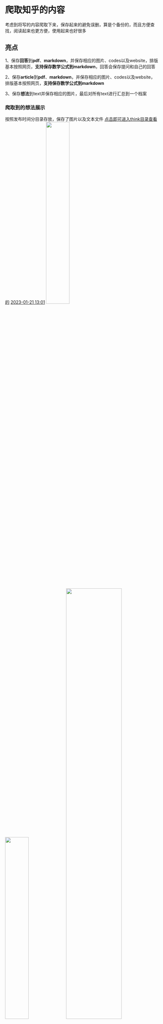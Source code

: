 # 爬取知乎的内容
考虑到将写的内容爬取下来，保存起来的避免误删，算是个备份的，而且方便查找，阅读起来也更方便，使用起来也好很多

## 亮点
1、保存**回答**到**pdf**、**markdown**，并保存相应的图片、codes以及website，排版基本按照网页，**支持保存数学公式到markdown**，回答会保存提问和自己的回答

2、保存**article**到**pdf**、**markdown**，并保存相应的图片、codes以及website，排版基本按照网页，**支持保存数学公式到markdown**

3、保存**想法**到text并保存相应的图片，最后对所有text进行汇总到一个档案
### 爬取到的想法展示
按照发布时间分目录存放，保存了图片以及文本文件
<a href="./think">点击即可进入think目录查看的</a>
<a href="https://www.zhihu.com/pin/1600115571529302017">2023-01-21 13:01</a>
<img src="./showimg/think1.png" width="39%"/> <img src="./showimg/think2.png" width="39%"/> <img src="./showimg/think3.png" width="60%"/>

### 爬取到的article展示
<a href="./article">点击即可进入article目录查看的</a>
每篇article都附带了修改时间和IP属地
<img src="./showimg/article1.png" width="60%"/>

<span style="color:#7a3e9d;"><b>保存到Markdown格式的数学公式、codes和图片</b></span>
<a href="https://zhuanlan.zhihu.com/p/605710105">泰勒公式推导方式</a> 
<a href="https://zhuanlan.zhihu.com/p/622433720">c++_set运算符重载</a>
<img src="./showimg/article2.png" width="39%"/><img src="./showimg/article4.png" width="39%"/>

<span style="color:#7a3e9d;"><b>保存到PDF格式的，标题下面是网址</b></span>
<img src="./showimg/article3.png" width="39%"/><img src="./showimg/article5.png" width="39%"/>

### 爬取到的回答展示
<a href="./answer">点击即可进入answer目录查看的</a>
每篇回答也附带了修改时间和IP属地

<span style="color:#7a3e9d;"><b>保存到Markdown格式的数学公式、codes和图片</b></span>
<a href="https://www.zhihu.com/question/605881267/answer/3075609886">矩阵A正定，证A的逆矩阵和伴随矩阵也正定</a> 
<a href="https://www.zhihu.com/question/30315894/answer/3089595368">Visual_Studio_Code_怎么编写运行_C、C++_程序</a>
<img src="./showimg/answer1.png" width="39%"/><img src="./showimg/answer2.png" width="60%"/>

<span style="color:#7a3e9d;"><b>保存到PDF格式的，标题下面是网址</b></span>
<img src="./showimg/answer3.png" width="39%"/><img src="./showimg/answer4.png" width="39%"/>

## 环境以及安装
**win10** **python**
1、点击下面这个网页，安装miniconda也就是安装python，下载好以后安装即可，在安装时需要加入到系统环境变量，勾选下图第二个框即可。 [https://mirrors.tuna.tsinghua.edu.cn/anaconda/miniconda/Miniconda3-py310_23.3.1-0-Windows-x86_64.exe](https://mirrors.tuna.tsinghua.edu.cn/anaconda/miniconda/Miniconda3-py310_23.3.1-0-Windows-x86_64.exe)
 <img src="./showimg/miniconda.png" width="60%"/>
2、接着需要修改python安装的路径，将msedgedriver\\.condarc这个档案放到根目录`C:\Users\username`即可，另外再打开一个cmd或者PowerShell
运行`conda clean -i`输入`Y`即可，此时Python已经可以使用了
<img src="./showimg/condarc.png" width="26%"/> 
3、安装Python相关的调用库，另外再打开一个cmd或者PowerShell，运行
<code>cd C:\Users\usrname\zhihu
pip install -r .\requirement.txt</code>

## 使用
### 1、登录
运行以下内容，这一步是**手动**操作，需要人工输入账号和密码，然后点击登录就行，登录以后会自动保存好cookie，以后爬取时就不用重复登录了，保存的cookie在这个目录的**cookie**，产生的档案是**cookie_zhihu.pkl**
 <h3><code><b style="color:#7a3e9d;">python.exe crawler.py </b></code></h3>
<span style="color:#7a3e9d;">运行以后会弹出一个浏览器，自动打开知乎页面以后就可以开始登录，下图所示就是登录页面，两类登录方式都可以，只要能登录就行，<a style="color:black;"><b>点击登录以后，不要再操作页面，键盘或鼠标都不可以，登录时间默认给了130s时间，130秒以后会自动退出，然后查看目录cookie是否保存好cookie_zhihu.pkl，保存好就可以开始爬取了。</b></a></span>
<br>
<img src="./showimg/login.png" width="29%"/>

### 2、每项单独爬取
爬取一旦开始就自动运行了，爬取窗口一般不能最小化，可以做其他事情的
**爬取知乎想法**

默认的爬取每篇想法的睡眠时间是 **6s*图片的数量** 以上
`
python.exe crawler.py --think
`

**爬取知乎回答**
默认的爬取每篇回答的睡眠时间是**16s**以上，这边实际爬取耗时平均是每篇 **30s**，每个图片需要6s
`
python.exe crawler.py --answer
`

**爬取知乎的article**
默认的爬取每篇article的睡眠时间是**16s**以上，这边实际爬取130多篇，耗时平均是每篇 **33.096s**，每个图片需要6s
`
python.exe crawler.py --article
`

### 3、三项一起爬取的
`
python.exe crawler.py --think --article --answer
`

### 又发布了一篇，只爬取写的这篇
第一次可以全部爬取，等所有article或者回答或者想法都已经爬取好以后，此时若是又写了一篇或者几篇，而且想爬取到本地，可以将<b>article/article.txt</b>这个档案重命名到<b>article/article_2023_06_20.txt</b>，或者重命名answer.txt，然后将写好的article或者回答的网址和标题按照之前档案的格式再create一个article.txt/answer.txt档案，运行爬取程序就可以了的，想法会跳过已经爬取好的时间，所以可以按照上面的方式运行，此时只会爬取article.txt/answer.txt的网址<img src="./showimg/add1.png" width="90%"/>
<br>
若是过了很长时间，发布了很多篇，此时一篇一篇加入不太方便，可以直接将<b>article/article.txt</b>这个档案重命名到<b>article/article_2023_06_20.txt</b>，或者重命名answer.txt，然后运行爬取程序即可，上面提到了已经爬取过的不会重复爬取，所以实际只会爬取最近写好的article或者回答，想法则会直接跳过已经爬取的内容。

### 目录
<b>think</b>：该目录存放爬取到的想法内容
<b>article</b>：该目录存放article的website以及爬取到的内容
<b>answer</b>：该目录存放回答的website以及爬取到的内容

### 爬取注意事项
1、需要较好的网速，本机网速测验是下载100Mbps，上传60Mbps，低点也可以的，不是太慢太卡就行[https://www.speedtest.cn/](https://www.speedtest.cn/)
2、爬取时设置了睡眠时间, 避免给知乎服务器带来太大压力，可以日间调试好，然后深夜运行爬取人少, 给其他小伙伴更好的用户体验, 避免知乎顺着网线过来找人，默认**6**s

### blogs
[https://www.aliyundrive.com/s/NikyVRJq8JV   阿里云分享的](https://www.aliyundrive.com/s/NikyVRJq8JV) `提取  0h3l`
[爬取知乎发布的想法和文篇和回答](https://zhuanlan.zhihu.com/p/641141948)
[爬取CSDN发布的文篇](https://zhuanlan.zhihu.com/p/641140892)
[https://zoujiu.blog.csdn.net/article/details/131514422](https://zoujiu.blog.csdn.net/article/details/131514422)
[https://zoujiu.blog.csdn.net/article/details/131521909](https://zoujiu.blog.csdn.net/article/details/131521909)
